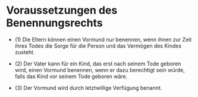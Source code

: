 # Voraussetzungen des Benennungsrechts

- (1) Die Eltern können einen Vormund nur benennen, wenn ihnen zur Zeit ihres Todes die Sorge für die Person und das Vermögen des Kindes zusteht.

- (2) Der Vater kann für ein Kind, das erst nach seinem Tode geboren wird, einen Vormund benennen, wenn er dazu berechtigt sein würde, falls das Kind vor seinem Tode geboren wäre.

- (3) Der Vormund wird durch letztwillige Verfügung benannt.

